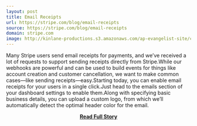 ```yaml
---
layout: post
title: Email Receipts
url: https://stripe.com/blog/email-receipts
source: https://stripe.com/blog/email-receipts
domain: stripe.com
image: http://kinlane-productions.s3.amazonaws.com/ap-evangelist-site/curated/screenshots/9331_stripe_com.png
---
```


<p>Many Stripe users send email receipts for payments, and we’ve received a lot of requests to support sending receipts directly from Stripe.While our webhooks are powerful and can be used to build events for things like account creation and customer cancellation, we want to make common cases—like sending receipts—easy.Starting today, you can enable email receipts for your users in a single click.Just head to the emails section of your dashboard settings to enable them.Along with specifying basic business details, you can upload a custom logo, from which we’ll automatically detect the optimal header color for the email.</p>
<center><p><a href="https://stripe.com/blog/email-receipts" style='padding:25px; font-sze:18px; font-weight: bold;'>Read Full Story</a></p></center>
